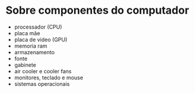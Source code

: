 # Sobre componentes do computador
- processador (CPU)
- placa mãe
- placa de video (GPU)
- memoria ram 
- armazenamento
- fonte
- gabinete
- air cooler e cooler fans 
- monitores, teclado e mouse
- sistemas operacionais
